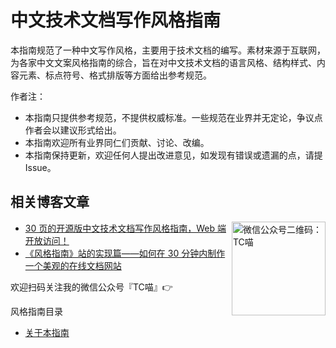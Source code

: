 # 中文技术文档写作风格指南

本指南规范了一种中文写作风格，主要用于技术文档的编写。素材来源于互联网，为各家中文文案风格指南的综合，旨在对中文技术文档的语言风格、结构样式、内容元素、标点符号、格式排版等方面给出参考规范。

作者注：
- 本指南只提供参考规范，不提供权威标准。一些规范在业界并无定论，争议点作者会以建议形式给出。
- 本指南欢迎所有业界同仁们贡献、讨论、改编。
- 本指南保持更新，欢迎任何人提出改进意见，如发现有错误或遗漏的点，请提Issue。

## 相关博客文章

<img align="right" src="https://user-images.githubusercontent.com/34495675/203534391-df72797a-76a2-4003-b330-c2a120fde9ac.png" alt="微信公众号二维码：TC喵" height="150" />


- [30 页的开源版中文技术文档写作风格指南，Web 端开放访问！](https://mp.weixin.qq.com/s/5znjT8FKJU08YS5lKFJvDA)
- [《风格指南》站的实现篇——如何在 30 分钟内制作一个美观的在线文档网站](https://mp.weixin.qq.com/s/7hfOOmhtJURewq8Fz7NhKg)

欢迎扫码关注我的微信公众号『TC喵』👉


风格指南目录
- [关于本指南](https://github.com/Bingboom/zh-style-guide/blob/e682745bd9350af2f338df9530ebe7f5daece825/source/%E5%85%B3%E4%BA%8E%E6%9C%AC%E6%8C%87%E5%8D%97.md)

